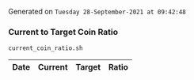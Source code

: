 Generated on `Tuesday 28-September-2021 at 09:42:48`

### Current to Target Coin Ratio
`current_coin_ratio.sh`

Date|Current|Target|Ratio
---|---|---|---
